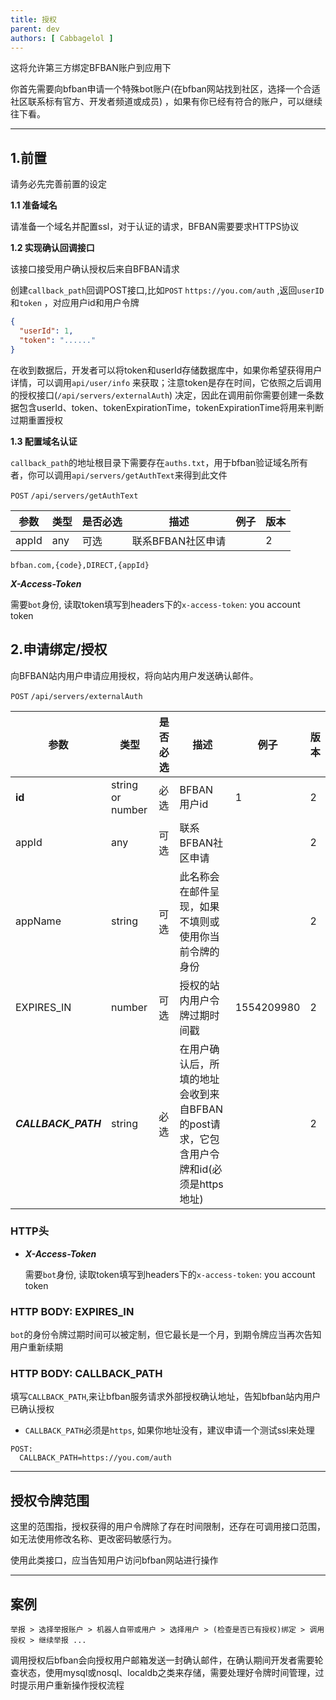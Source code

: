 ```yaml
---
title: 授权
parent: dev
authors: [ Cabbagelol ]
---
```



这将允许第三方绑定BFBAN账户到应用下

你首先需要向bfban申请一个特殊bot账户(在bfban网站找到社区，选择一个合适社区联系标有官方、开发者频道或成员)
，如果有你已经有符合的账户，可以继续往下看。

----

## 1.前置

请务必先完善前置的设定

**1.1 准备域名**

请准备一个域名并配置ssl，对于认证的请求，BFBAN需要要求HTTPS协议

**1.2 实现确认回调接口**

该接口接受用户确认授权后来自BFBAN请求

创建`callback_path`回调POST接口,比如`POST` `https://you.com/auth` ,返回`userID`和`token`
，对应用户id和用户令牌

```json
{
  "userId": 1,
  "token": "......"
}
```

在收到数据后，开发者可以将token和userId存储数据库中，如果你希望获得用户详情，可以调用`api/user/info`
来获取；注意token是存在时间，它依照之后调用的授权接口(`/api/servers/externalAuth`)
决定，因此在调用前你需要创建一条数据包含userId、token、tokenExpirationTime，tokenExpirationTime将用来判断过期重置授权

**1.3 配置域名认证**

`callback_path`的地址根目录下需要存在`auths.txt`，用于bfban验证域名所有者，你可以调用`api/servers/getAuthText`来得到此文件

`POST` `/api/servers/getAuthText`

| 参数    | 类型  | 是否必选 | 描述          | 例子 | 版本 |
|-------|-----|------|-------------|----|----|
| appId | any | 可选   | 联系BFBAN社区申请 |    | 2  |

```text
bfban.com,{code},DIRECT,{appId}
```

***X-Access-Token***

需要`bot`身份, 读取token填写到headers下的`x-access-token`: you account token

## 2.申请绑定/授权

向BFBAN站内用户申请应用授权，将向站内用户发送确认邮件。

`POST` `/api/servers/externalAuth`

| 参数                  | 类型               | 是否必选 | 描述                                                   | 例子         | 版本 |
|---------------------|------------------|------|------------------------------------------------------|------------|----|
| **id**              | string or number | 必选   | BFBAN 用户id                                           | 1          | 2  |
| appId               | any              | 可选   | 联系BFBAN社区申请                                          |            | 2  |
| appName             | string           | 可选   | 此名称会在邮件呈现，如果不填则或使用你当前令牌的身份                           |            | 2  |
| EXPIRES_IN          | number           | 可选   | 授权的站内用户令牌过期时间戳                                       | 1554209980 | 2  |
| ***CALLBACK_PATH*** | string           | 必选   | 在用户确认后，所填的地址会收到来自BFBAN的post请求，它包含用户令牌和id(必须是https地址) |            | 2  |

### HTTP头

- ***X-Access-Token***

  需要`bot`身份, 读取token填写到headers下的`x-access-token`: you account token

### HTTP BODY: EXPIRES_IN

`bot`的身份令牌过期时间可以被定制，但它最长是一个月，到期令牌应当再次告知用户重新续期

### HTTP BODY: CALLBACK_PATH

填写`CALLBACK_PATH`,来让bfban服务请求外部授权确认地址，告知bfban站内用户已确认授权

* `CALLBACK_PATH`必须是`https`, 如果你地址没有，建议申请一个测试ssl来处理

```
POST:
  CALLBACK_PATH=https://you.com/auth
```

----

## 授权令牌范围

这里的范围指，授权获得的用户令牌除了存在时间限制，还存在可调用接口范围，如无法使用修改名称、更改密码敏感行为。

使用此类接口，应当告知用户访问bfban网站进行操作

----

## 案例

    举报 > 选择举报账户 > 机器人自带或用户 > 选择用户 > (检查是否已有授权)绑定 > 调用授权 > 继续举报 ...

调用授权后bfban会向授权用户邮箱发送一封确认邮件，在确认期间开发者需要轮查状态，使用mysql或nosql、localdb之类来存储，需要处理好令牌时间管理，过时提示用户重新操作授权流程
